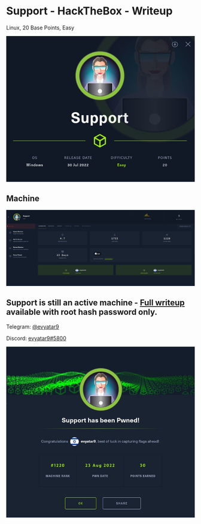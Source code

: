 # Support - HackTheBox - Writeup
Linux, 20 Base Points, Easy

![info.JPG](images/info.JPG)

## Machine

![‏‏Support.JPG](images/Support.JPG)
 
## Support is still an active machine - [Full writeup](Support-Writeup.pdf) available with root hash password only.

Telegram: [@evyatar9](https://t.me/evyatar9)

Discord: [evyatar9#5800](https://discordapp.com/users/812805349815091251)

![pwn.JPG](images/pwn.JPG)
